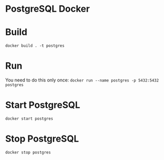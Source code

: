 # PostgreSQL Docker 

# Build 
`docker build . -t postgres`

# Run
You need to do this only once: 
`docker run --name postgres -p 5432:5432 postgres`

# Start PostgreSQL

 `docker start postgres`
 
# Stop PostgreSQL
 
 `docker stop postgres`